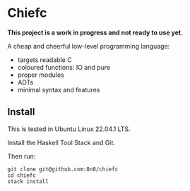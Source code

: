 # Chiefc

**This project is a work in progress and not ready to use yet.**

A cheap and cheerful low-level programming language:

- targets readable C
- coloured functions: IO and pure
- proper modules
- ADTs
- minimal syntax and features

## Install

This is tested in Ubuntu Linux 22.04.1 LTS.

Install the Haskell Tool Stack and Git.

Then run:

```
git clone git@github.com:8n8/chiefc
cd chiefc
stack install
```
